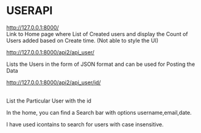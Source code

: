 # USERAPI


http://127.0.0.1:8000/
<br>
Link to Home page where List of Created users and display the Count of Users added based on Create time. (Not able to style the UI)


http://127.0.0.1:8000/api2/api_user/

Lists the Users in the form of JSON format and can be used for Posting the Data

http://127.0.0.1:8000/api2/api_user/id/

<br>
List the Particular User with the id


In the home, you can find a Search bar with options username,email,date.

I have used icontains to search for users with case insensitive.
